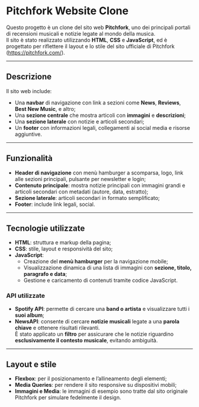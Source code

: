 # Pitchfork Website Clone

Questo progetto è un clone del sito web **Pitchfork**, uno dei principali portali di recensioni musicali e notizie legate al mondo della musica.  
Il sito è stato realizzato utilizzando **HTML**, **CSS** e **JavaScript**, ed è progettato per riflettere il layout e lo stile del sito ufficiale di Pitchfork (https://pitchfork.com/).

---

## Descrizione

Il sito web include:

- Una **navbar** di navigazione con link a sezioni come **News**, **Reviews**, **Best New Music**, e altro;
- Una **sezione centrale** che mostra articoli con **immagini** e **descrizioni**;
- Una **sezione laterale** con notizie e articoli secondari;
- Un **footer** con informazioni legali, collegamenti ai social media e risorse aggiuntive.

---

## Funzionalità

- **Header di navigazione** con menù hamburger a scomparsa, logo, link alle sezioni principali, pulsante per newsletter e login;
- **Contenuto principale**: mostra notizie principali con immagini grandi e articoli secondari con metadati (autore, data, estratto);
- **Sezione laterale**: articoli secondari in formato semplificato;
- **Footer**: include link legali, social.

---

## Tecnologie utilizzate

- **HTML**: struttura e markup della pagina;
- **CSS**: stile, layout e responsività del sito;
- **JavaScript**:
  - Creazione del **menù hamburger** per la navigazione mobile;
  - Visualizzazione dinamica di una lista di immagini con **sezione, titolo, paragrafo e data**;
  - Gestione e caricamento di contenuti tramite codice JavaScript.

### API utilizzate

- **Spotify API**: permette di cercare una **band o artista** e visualizzare tutti i **suoi album**;
- **NewsAPI**: consente di cercare **notizie musicali** legate a una **parola chiave** e ottenere risultati rilevanti.  
  È stato applicato un **filtro** per assicurare che le notizie riguardino **esclusivamente il contesto musicale**, evitando ambiguità.

---

## Layout e stile

- **Flexbox**: per il posizionamento e l’allineamento degli elementi;
- **Media Queries**: per rendere il sito responsive su dispositivi mobili;
- **Immagini e Media**: le immagini di esempio sono tratte dal sito originale Pitchfork per simulare fedelmente il design.

